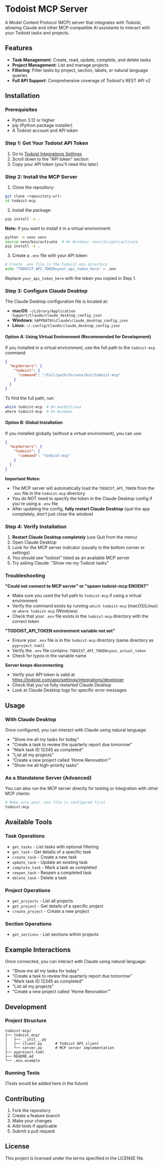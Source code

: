 # Todoist MCP Server

A Model Context Protocol (MCP) server that integrates with Todoist, allowing Claude and other MCP-compatible AI assistants to interact with your Todoist tasks and projects.

## Features

- **Task Management**: Create, read, update, complete, and delete tasks
- **Project Management**: List and manage projects
- **Filtering**: Filter tasks by project, section, labels, or natural language queries
- **Full API Support**: Comprehensive coverage of Todoist's REST API v2

## Installation

### Prerequisites
- Python 3.12 or higher
- pip (Python package installer)
- A Todoist account and API token

### Step 1: Get Your Todoist API Token

1. Go to [Todoist Integrations Settings](https://todoist.com/app/settings/integrations/developer)
2. Scroll down to the "API token" section
3. Copy your API token (you'll need this later)

### Step 2: Install the MCP Server

1. Clone the repository:
```bash
git clone <repository-url>
cd todoist-mcp
```

2. Install the package:
```bash
pip install -e .
```

**Note:** If you want to install it in a virtual environment:
```bash
python -m venv venv
source venv/bin/activate  # On Windows: venv\Scripts\activate
pip install -e .
```

3. Create a `.env` file with your API token:
```bash
# Create .env file in the todoist-mcp directory
echo "TODOIST_API_TOKEN=your_api_token_here" > .env
```

Replace `your_api_token_here` with the token you copied in Step 1.

### Step 3: Configure Claude Desktop

The Claude Desktop configuration file is located at:
- **macOS**: `~/Library/Application Support/Claude/claude_desktop_config.json`
- **Windows**: `%APPDATA%\Claude\claude_desktop_config.json`
- **Linux**: `~/.config/Claude/claude_desktop_config.json`

#### Option A: Using Virtual Environment (Recommended for Development)

If you installed in a virtual environment, use the full path to the `todoist-mcp` command:

```json
{
  "mcpServers": {
    "todoist": {
      "command": "/full/path/to/venv/bin/todoist-mcp"
    }
  }
}
```

To find the full path, run:
```bash
which todoist-mcp  # On macOS/Linux
where todoist-mcp  # On Windows
```

#### Option B: Global Installation

If you installed globally (without a virtual environment), you can use:

```json
{
  "mcpServers": {
    "todoist": {
      "command": "todoist-mcp"
    }
  }
}
```

**Important Notes:**
- The MCP server will automatically load the `TODOIST_API_TOKEN` from the `.env` file in the `todoist-mcp` directory
- You do NOT need to specify the token in the Claude Desktop config if you're using a `.env` file
- After updating the config, **fully restart Claude Desktop** (quit the app completely, don't just close the window)

### Step 4: Verify Installation

1. **Restart Claude Desktop completely** (use Quit from the menu)
2. Open Claude Desktop
3. Look for the MCP server indicator (usually in the bottom corner or settings)
4. You should see "todoist" listed as an available MCP server
5. Try asking Claude: "Show me my Todoist tasks"

### Troubleshooting

**"Could not connect to MCP server" or "spawn todoist-mcp ENOENT"**
- Make sure you used the full path to `todoist-mcp` if using a virtual environment
- Verify the command exists by running `which todoist-mcp` (macOS/Linux) or `where todoist-mcp` (Windows)
- Check that your `.env` file exists in the `todoist-mcp` directory with the correct token

**"TODOIST_API_TOKEN environment variable not set"**
- Ensure your `.env` file is in the `todoist-mcp` directory (same directory as `pyproject.toml`)
- Verify the `.env` file contains: `TODOIST_API_TOKEN=your_actual_token`
- Check for typos in the variable name

**Server keeps disconnecting**
- Verify your API token is valid at https://todoist.com/app/settings/integrations/developer
- Check that you've fully restarted Claude Desktop
- Look at Claude Desktop logs for specific error messages

## Usage

### With Claude Desktop

Once configured, you can interact with Claude using natural language:

- "Show me all my tasks for today"
- "Create a task to review the quarterly report due tomorrow"
- "Mark task ID 12345 as completed"
- "List all my projects"
- "Create a new project called 'Home Renovation'"
- "Show me all high-priority tasks"

### As a Standalone Server (Advanced)

You can also run the MCP server directly for testing or integration with other MCP clients:

```bash
# Make sure your .env file is configured first
todoist-mcp
```

## Available Tools

### Task Operations
- `get_tasks` - List tasks with optional filtering
- `get_task` - Get details of a specific task
- `create_task` - Create a new task
- `update_task` - Update an existing task
- `complete_task` - Mark a task as completed
- `reopen_task` - Reopen a completed task
- `delete_task` - Delete a task

### Project Operations
- `get_projects` - List all projects
- `get_project` - Get details of a specific project  
- `create_project` - Create a new project

### Section Operations
- `get_sections` - List sections within projects

## Example Interactions

Once connected, you can interact with Claude using natural language:

- "Show me all my tasks for today"
- "Create a task to review the quarterly report due tomorrow"
- "Mark task ID 12345 as completed"
- "List all my projects"
- "Create a new project called 'Home Renovation'"

## Development

### Project Structure

```
todoist-mcp/
├── todoist_mcp/
│   ├── __init__.py
│   ├── client.py      # Todoist API client
│   └── server.py      # MCP server implementation
├── pyproject.toml
├── README.md
└── .env.example
```

### Running Tests

(Tests would be added here in the future)

## Contributing

1. Fork the repository
2. Create a feature branch
3. Make your changes
4. Add tests if applicable
5. Submit a pull request

## License

This project is licensed under the terms specified in the LICENSE file.
